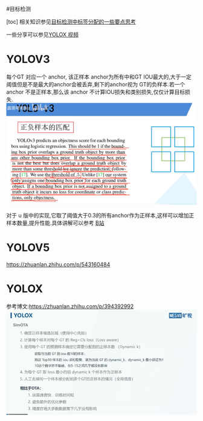 #目标检测 

[toc]
相关知识参见[目标检测中标签分配的一些要点思考](目标检测中标签分配的一些要点思考.md)

一些分享可以参见[YOLOX 视频](https://www.bilibili.com/video/BV1jo4y1D7CF?t=1235.1)

# YOLOV3
每个GT 对应一个 anchor, 该正样本 anchor为所有中和GT IOU最大的,大于一定阈值但是不是最大的anchor会被丢弃,剩下的anchor视为 GT的负样本.若一个anchor 不是正样本,那么该 anchor 不计算IOU损失和类别损失,仅仅计算目标损失.
![yolov3_labelassign1](../Attachments/yolov3_labelassign1.png)

对于 u 版中的实现,它取了阈值大于0.3的所有anchor作为正样本,这样可以增加正样本数量,提升性能.具体讲解可以参考 [B站](https://www.bilibili.com/video/BV1yi4y1g7ro?p=3&t=1300.6)

# YOLOV5
<https://zhuanlan.zhihu.com/p/543160484>

# YOLOX
参考博文:<https://zhuanlan.zhihu.com/p/394392992>
![yolox_labelassign1](../Attachments/yolox_labelassign1.png)